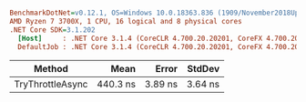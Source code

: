 ``` ini

BenchmarkDotNet=v0.12.1, OS=Windows 10.0.18363.836 (1909/November2018Update/19H2)
AMD Ryzen 7 3700X, 1 CPU, 16 logical and 8 physical cores
.NET Core SDK=3.1.202
  [Host]     : .NET Core 3.1.4 (CoreCLR 4.700.20.20201, CoreFX 4.700.20.22101), X64 RyuJIT
  DefaultJob : .NET Core 3.1.4 (CoreCLR 4.700.20.20201, CoreFX 4.700.20.22101), X64 RyuJIT


```
|           Method |     Mean |   Error |  StdDev |
|----------------- |---------:|--------:|--------:|
| TryThrottleAsync | 440.3 ns | 3.89 ns | 3.64 ns |
